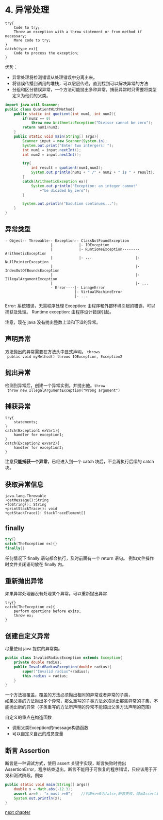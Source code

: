 # 4. 异常处理

```
try{
    Code to try;
    Throw an exception with a throw statement or from method if necessary;
    More code to try;
}
catch(type ex){
    Code to process the exception;
}
```
优势：
- 异常处理将检测错误从处理错误中分离出来。
- 将错误传播到调用的堆栈，可以层层传递，直到找到可以解决异常的方法
- 分组和区分错误异常，一个方法可能抛出多种异常，捕获异常时只需要将类型定义为他们的父类。
```java
import java.util.Scanner;
public class QuatientWithMethod{
    public static int quotient(int num1, int num2){
        if(num2 == 0)
            throw new ArithmeticException("Divisor cannot be zero");
        return num1/num2;
    }
    public static void main(String[] args){
        Scanner input = new Scanner(System.in);
        System.out.print("Enter two intergers: ");
        int num1 = input.nextInt();
        int num2 = input.nextInt();

        try{
            int result = quotient(num1,num2);
            System.out.println(num1 + " /" + num2 + " is " + result);
        }
        catch(ArithmeticException ex){
            System.out.println("Exception: an integer cannot"
                +"be dicided by zero");
        }

        System.out.println("Excution continues...");
    }
}
```

## 异常类型

```
- Object-- Throwable-- Exception-- ClassNotFoundException
                     |            |- IOException
                     |            |- RuntiomeException-------- ArithmeticException
                     |            |- ...                    |- NullPointerException
                     |                                      |- IndexOutOfBoundsException
                     |                                      |- IllegalArgumentException
                     |                                      |- ...
                     - Error----|- LinageError
                                |- VirtualMachineError
                                |- ...
```

Error: 系统错误，无需程序处理
Exception: 由程序和外部环境引起的错误，可以捕获及处理。
Runtime exception: 由程序设计错误引起。

注意，现在 java 没有抛出整数上溢和下溢的异常。

## 声明异常

方法抛出的异常需要在方法头中显式声明。 `throws`  
` public void myMethod() throws IOException, Exception2`

## 抛出异常

检测到异常后，创建一个异常实例，并抛出他。`throw`  
` throw new IllegalArgumentException("Wrong argument")`

## 捕获异常

```
try{
    statements;
}
catch(Exception1 exVar1){
    handler for exception1;
}
catch(Exception2 exVar2){
    handler for exception2;
}
```

注意**只能捕获一个异常**，已经进入到一个 catch 块后，不会再执行后续的 catch 块。

## 获取异常信息

```
java.lang.Throwable
+getMessage():String
+toString(): String
+printStackTrace(): void
+getStackTrace(): StackTraceElement[]
```

## finally

```java
try{}
catch(TheException ex){}
finally{}
```

任何情况下 finally 语句都会执行，及时前面有一个 return 语句。
例如文件操作时文件关闭语句放在 finally 内。

## 重新抛出异常

如果异常处理器没有处理某个异常，可以重新抛出异常

```
try{}
catch(TheException ex){
    perform opertions before exits;
    throw ex;
}
```

## 创建自定义异常

尽量使用 java 提供的异常类。

```java
public class InvalidRadiusException extends Exception{
    private double radius;
    public InvalidRadiusException(double radius){
        super("Invalid radius"+radius);
        this.radius = radius;
    }
}
```

一个方法被覆盖，覆盖的方法必须抛出相同的异常或者异常的子类，  
如果父类的方法抛出多个异常，那么重写的子类方法必须抛出那些异常的子集，不能抛出新的异常（子类重写的方法所声明的异常不能超出父类方法声明的范围）

自定义的重点在构造函数

- 调用父类Exception的message构造函数
- 可以自定义自己的成员变量

## 断言 Assertion

断言是一种调试方式，使用 assert 关键字实现，断言失败时抛出 AssertionError，程序结束退出。断言不能用于可恢复的程序错误，只应该用于开发和测试阶段。例如

```java
public static void main(String[] args){
    double x = Math.abs(-12.3);
    assert x>=0 : "x must >=0";    //判断x>=0为false,断言失败，抛出AssertionError
    System.out.println(x);
}
```

[next chapter](5.IO.md)
